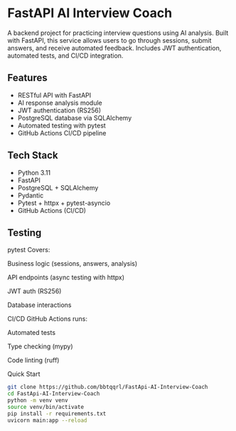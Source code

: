 # FastAPI AI Interview Coach

A backend project for practicing interview questions using AI analysis. Built with FastAPI, this service allows users to go through sessions, submit answers, and receive automated feedback. Includes JWT authentication, automated tests, and CI/CD integration.

## Features

- RESTful API with FastAPI
- AI response analysis module
- JWT authentication (RS256)
- PostgreSQL database via SQLAlchemy
- Automated testing with pytest
- GitHub Actions CI/CD pipeline

## Tech Stack

- Python 3.11
- FastAPI
- PostgreSQL + SQLAlchemy
- Pydantic
- Pytest + httpx + pytest-asyncio
- GitHub Actions (CI/CD)


## Testing

pytest
Covers:

Business logic (sessions, answers, analysis)

API endpoints (async testing with httpx)

JWT auth (RS256)

Database interactions

CI/CD
GitHub Actions runs:

Automated tests

Type checking (mypy)

Code linting (ruff)

Quick Start
```bash
git clone https://github.com/bbtqqrl/FastApi-AI-Interview-Coach
cd FastApi-AI-Interview-Coach
python -m venv venv
source venv/bin/activate
pip install -r requirements.txt
uvicorn main:app --reload

